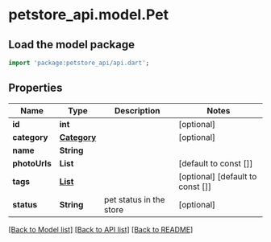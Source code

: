 # petstore_api.model.Pet

## Load the model package
```dart
import 'package:petstore_api/api.dart';
```

## Properties
Name | Type | Description | Notes
------------ | ------------- | ------------- | -------------
**id** | **int** |  | [optional] 
**category** | [**Category**](Category.md) |  | [optional] 
**name** | **String** |  | 
**photoUrls** | **List<String>** |  | [default to const []]
**tags** | [**List<Tag>**](Tag.md) |  | [optional] [default to const []]
**status** | **String** | pet status in the store | [optional] 

[[Back to Model list]](../README.md#documentation-for-models) [[Back to API list]](../README.md#documentation-for-api-endpoints) [[Back to README]](../README.md)


